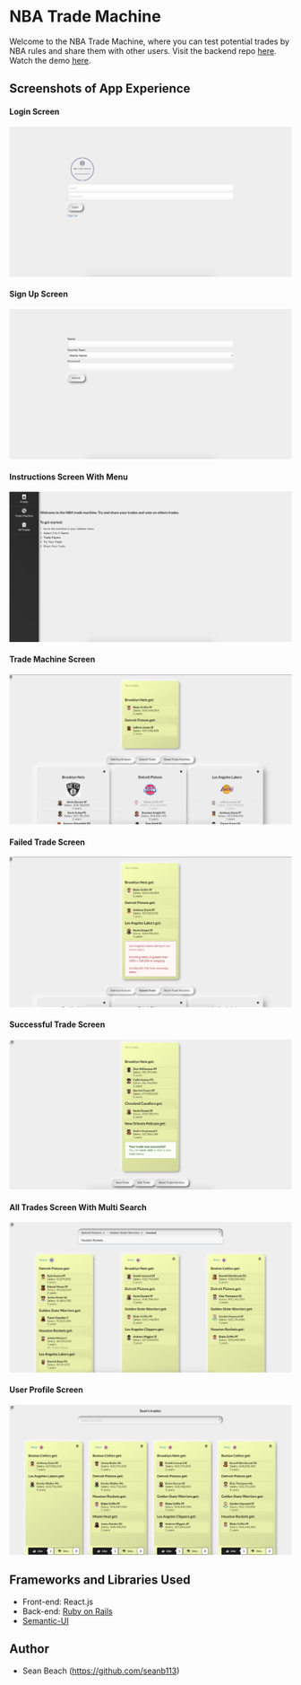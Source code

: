# NBA Trade Machine
Welcome to the NBA Trade Machine, where you can test potential trades by NBA rules and share them with other users. Visit the backend repo [here](https://github.com/seanb113/nbatrademachine_backend). Watch the demo [here](https://www.youtube.com/watch?v=nPGnbuXdqMQ&t).

## Screenshots of App Experience

#### Login Screen
![Login Screen](./public/img/LLogin.png) 

#### Sign Up Screen
![Sign Up Screen](./public/img/Signu.png)

#### Instructions Screen With Menu
![Instructions Screen With Menu](./public/img/InstructionMenu.png) 

#### Trade Machine Screen
![Trade Machine Screen](./public/img/MMachine.png) 

#### Failed Trade Screen
![Failed Trade Screen](./public/img/Failure.png) 

#### Successful Trade Screen
![Successful Trade Screen](./public/img/Successful.png)

#### All Trades Screen With Multi Search
![All Trades Screen](./public/img/MSearch.png)

#### User Profile Screen
![User Profile Screen](./public/img/UProfile.png) 

## Frameworks and Libraries Used

- Front-end: React.js
- Back-end: [Ruby on Rails](https://github.com/rails/rails)
- [Semantic-UI](https://semantic-ui.com/)

## Author
- Sean Beach (https://github.com/seanb113)
